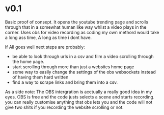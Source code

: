 <h1>v0.1</h1>

<p>Basic proof of consept. It opens the youtube trending page and scrolls through that in a somewhat human like way whilst a video plays in the corner.
Uses obs for video recording as coding my own methord would take a long ass time, A long as time i dont have.</p>

If All goes well next steps are probably:

<ul>
  <li>be able to look through urls in a csv and film a video scrolling through the home page.</li>
  <li>start scrolling through more than just a websites home page</li>
  <li>some way to easily change the settings of the obs websockets instead of having them hard written</li>
  <li>find a way to scrape links and bring them into a csv.</li>
</ul>


<p> As a side note: The OBS intergration is acctually a really good idea in my eyes. OBS is free and the code justs selects a scene and starts recording.
  you can really customise anything that obs lets you and the code will not give two shits if you recording the website scrolling or not.</p>
